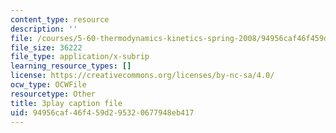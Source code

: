```yaml
---
content_type: resource
description: ''
file: /courses/5-60-thermodynamics-kinetics-spring-2008/94956caf46f459d295320677948eb417_PmJoExiSPo.vtt
file_size: 36222
file_type: application/x-subrip
learning_resource_types: []
license: https://creativecommons.org/licenses/by-nc-sa/4.0/
ocw_type: OCWFile
resourcetype: Other
title: 3play caption file
uid: 94956caf-46f4-59d2-9532-0677948eb417
---
```

